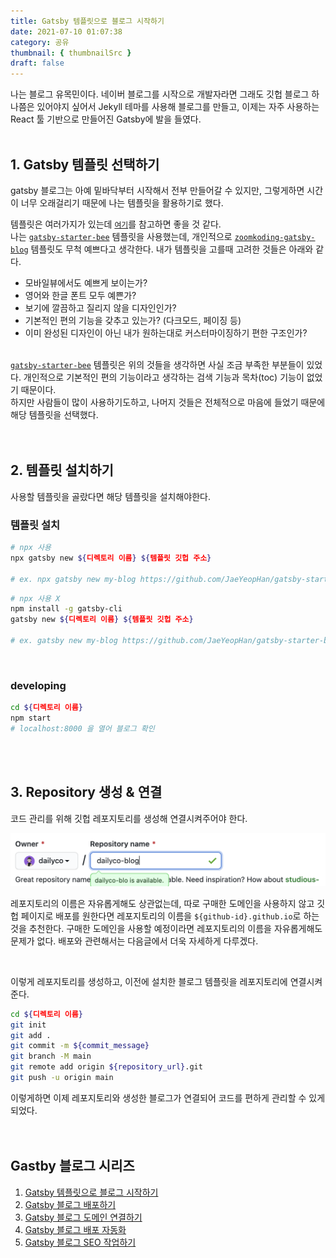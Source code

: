 ```yaml
---
title: Gatsby 템플릿으로 블로그 시작하기
date: 2021-07-10 01:07:38
category: 공유
thumbnail: { thumbnailSrc }
draft: false
---
```


나는 블로그 유목민이다. 네이버 블로그를 시작으로 개발자라면 그래도 깃헙 블로그 하나쯤은 있어야지 싶어서 Jekyll 테마를 사용해 블로그를 만들고, 이제는 자주 사용하는 React 툴 기반으로 만들어진 Gatsby에 발을 들였다.
<br />
<br />

## 1. Gatsby 템플릿 선택하기

gatsby 블로그는 아예 밑바닥부터 시작해서 전부 만들어갈 수 있지만, 그렇게하면 시간이 너무 오래걸리기 때문에 나는 템플릿을 활용하기로 했다.

템플릿은 여러가지가 있는데 [`여기`](https://www.gatsbyjs.com/starters/?)를 참고하면 좋을 것 같다.  
나는 [`gatsby-starter-bee`](https://github.com/JaeYeopHan/gatsby-starter-bee) 템플릿을 사용했는데, 개인적으로 [`zoomkoding-gatsby-blog`](https://github.com/zoomKoding/zoomkoding-gatsby-blog) 템플릿도 무척 예쁘다고 생각한다. 내가 템플릿을 고를때 고려한 것들은 아래와 같다.

- 모바일뷰에서도 예쁘게 보이는가?
- 영어와 한글 폰트 모두 예쁜가?
- 보기에 깔끔하고 질리지 않을 디자인인가?
- 기본적인 편의 기능을 갖추고 있는가? (다크모드, 페이징 등)
- 이미 완성된 디자인이 아닌 내가 원하는대로 커스터마이징하기 편한 구조인가?
  <br />
  <br />

[`gatsby-starter-bee`](https://github.com/JaeYeopHan/gatsby-starter-bee) 템플릿은 위의 것들을 생각하면 사실 조금 부족한 부분들이 있었다. 개인적으로 기본적인 편의 기능이라고 생각하는 검색 기능과 목차(toc) 기능이 없었기 때문이다.  
하지만 사람들이 많이 사용하기도하고, 나머지 것들은 전체적으로 마음에 들었기 때문에 해당 템플릿을 선택했다.
<br />
<br />
<br />

## 2. 템플릿 설치하기

사용할 템플릿을 골랐다면 해당 템플릿을 설치해야한다.

### 템플릿 설치

```sh
# npx 사용
npx gatsby new ${디렉토리 이름} ${템플릿 깃헙 주소}

# ex. npx gatsby new my-blog https://github.com/JaeYeopHan/gatsby-starter-bee

```

```sh
# npx 사용 X
npm install -g gatsby-cli
gatsby new ${디렉토리 이름} ${템플릿 깃헙 주소}

# ex. gatsby new my-blog https://github.com/JaeYeopHan/gatsby-starter-bee
```

<br />

### developing

```sh
cd ${디렉토리 이름}
npm start
# localhost:8000 을 열어 블로그 확인
```

<br />
<br />

## 3. Repository 생성 & 연결

코드 관리를 위해 깃헙 레포지토리를 생성해 연결시켜주어야 한다.

![repository_생성](./images/gatsby-template-blog-start/create_repository.png)

레포지토리의 이름은 자유롭게해도 상관없는데, 따로 구매한 도메인을 사용하지 않고 깃헙 페이지로 배포를 원한다면 레포지토리의 이름을 `${github-id}.github.io`로 하는 것을 추천한다. 구매한 도메인을 사용할 예정이라면 레포지토리의 이름을 자유롭게해도 문제가 없다. 배포와 관련해서는 다음글에서 더욱 자세하게 다루겠다.

<br />

이렇게 레포지토리를 생성하고, 이전에 설치한 블로그 템플릿을 레포지토리에 연결시켜준다.

```sh
cd ${디렉토리 이름}
git init
git add .
git commit -m ${commit_message}
git branch -M main
git remote add origin ${repository_url}.git
git push -u origin main
```

이렇게하면 이제 레포지토리와 생성한 블로그가 연결되어 코드를 편하게 관리할 수 있게 되었다.
<br />
<br />
<br />

## Gastby 블로그 시리즈

1. [Gatsby 템플릿으로 블로그 시작하기](https://dailyco.tech/share/gatsby-template-blog-start/)
2. [Gatsby 블로그 배포하기](https://dailyco.tech/share/gatsby-blog-deploy)
3. [Gatsby 블로그 도메인 연결하기](https://dailyco.tech/share/gatsby-blog-domain)
4. [Gatsby 블로그 배포 자동화](https://dailyco.tech/share/gatsby-blog-auto-deploy)
5. [Gatsby 블로그 SEO 작업하기](https://dailyco.tech/share/gatsby-blog-seo)
